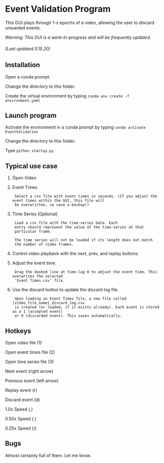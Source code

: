 # Event Validation Program

This GUI plays through 1-s epochs of a video, allowing the user to
discard unwanted events.

*Warning: This GUI is a work-in-progress and will be frequently updated.*

###### (Last updated 5.15.20)

## Installation

Open a conda prompt.

Change the directory to this folder.

Create the virtual environment by typing ```conda env create -f environment.yaml```

## Launch program

Activate the environment in a conda prompt by typing ```conda activate EventValidation```

Change the directory to this folder.

Type ```python startup.py```

## Typical use case

1. Open Video

2. Event Times
        
        Select a csv file with event times in seconds. (If you adjust the event times within the GUI, this file will
        be overwritten, so save a backup!)
        
3. Time Series (Optional)

        Load a csv file with the time-series data. Each
        entry should represent the value of the time-series at that
        particular frame.
        
        The time series will not be loaded if its length does not match
        the number of video frames.
        
4. Control video playback with the next, prev, and replay buttons.

5. Adjust the event time.
        
        Drag the dashed line at time-lag 0 to adjust the event time. This overwrites the selected
        'Event Times.csv' file.

6. Use the discard button to update the discard log file. 

        Upon loading an Event Times file, a new file called [video_file_name]_discard_log.csv
        is created (or loaded, if it exists already). Each event is stored as a 1 (accepted event)
        or 0 (discarded event). This saves automatically.

## Hotkeys
Open video file (1)

Open event times file (2)

Open time series file (3)

Next event (right arrow)

Previous event (left arrow)

Replay event (r)

Discard event (d)

1.0x Speed (,)

0.50x Speed (.)

0.25x Speed (/)

## Bugs

Almost certainly full of them. Let me know.
